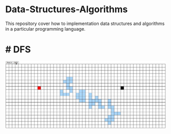 # Data-Structures-Algorithms

This repository cover how to implementation data structures and algorithms in a particular programming language.

# # DFS

![DFS visualization](./images/BFS.gif)
